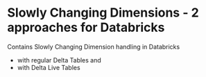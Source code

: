 # Slowly Changing Dimensions - 2 approaches for Databricks

Contains Slowly Changing Dimension handling in Databricks
- with regular Delta Tables and
- with Delta Live Tables